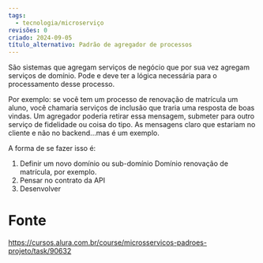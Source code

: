 ```yaml
---
tags:
  - tecnologia/microserviço
revisões: 0
criado: 2024-09-05
título_alternativo: Padrão de agregador de processos
---
```

São sistemas que agregam serviços de negócio que por sua vez agregam serviços de domínio. Pode e deve ter a lógica necessária para o processamento desse processo. 

Por exemplo: se você tem um processo de renovação de matrícula um aluno, você chamaria serviços de inclusão que traria uma resposta de boas vindas. Um agregador poderia retirar essa mensagem, submeter para outro serviço de fidelidade ou coisa do tipo. As mensagens claro que estariam no cliente e não no backend...mas é um exemplo.

A forma de se fazer isso é:
1. Definir um novo domínio ou sub-domínio
	Domínio renovação de matrícula, por exemplo.
1. Pensar no contrato da API
2. Desenvolver

# Fonte
https://cursos.alura.com.br/course/microsservicos-padroes-projeto/task/90632